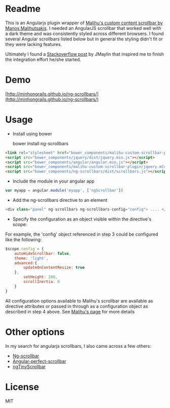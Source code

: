 # Readme

This is an Angularjs plugin wrapper of
[Malihu's custom content scrollbar by Manos Malihutsakis](http://manos.malihu.gr/jquery-custom-content-scroller/).
I needed an AngularJS scrollbar that worked well with a dark theme and was consistently styled across different browsers.
I found several Angular scrollbars listed below but in general the styling didn't fit or they were lacking
features.

Ultimately I found a [Stackoverflow post](http://stackoverflow.com/questions/21306853/using-a-directive-to-make-an-element-scrollable-in-angularjs) by JMaylin that inspired me to finish
the integration effort he/she started.

# Demo

[http://minhongrails.github.io/ng-scrollbars/](http://minhongrails.github.io/ng-scrollbars/)

# Usage

* Install using bower

	bower install ng-scrollbars

```html
<link rel="stylesheet" href="bower_components/malihu-custom-scrollbar-plugin/jquery.mCustomScrollbar.min.css" type="text/css"/>
<script src="bower_components/jquery/dist/jquery.min.js"></script>
<script src="bower_components/angular/angular.min.js"></script>
<script src="bower_components/malihu-custom-scrollbar-plugin/jquery.mCustomScrollbar.concat.min.js"></script>
<script src="bower_components/ng-scrollbars/dist/scrollbars.js"></script>
```

* Include the module in your angular app

```javascript
var myapp = angular.module('myapp', ['ngScrollbar'])
```

* Add the ng-scrollbars directive to an element

```javascript
<div class="panel" ng-scrollbars ng-scrollbars-config="config"> .... </div>
```

* Specify the configuration as an object visible within the directive's scope:

For example, the 'config' object referenced in step 3 could be configured like the following:

```javascript
$scope.config = {
	autoHideScrollbar: false,
	theme: 'light',
	advanced:{
		updateOnContentResize: true
	},
		setHeight: 200,
		scrollInertia: 0
	}
}
```

All configuration options available to Malihu's scrollbar are available as directive
attributes or passed in through as a configuration object as described in step 4 above. See
[Malihu's page](http://manos.malihu.gr/jquery-custom-content-scroller/) for more details

# Other options

In my search for angularjs scrollbars, I also came across a few others:

* [Ng-scrollbar](https://github.com/asafdav/ng-scrollbar)
* [Angular-perfect-scrollbar](https://github.com/itsdrewmiller/angular-perfect-scrollbar)
* [ngTinyScrollbar](https://github.com/yads/ngTinyScrollbar)

# License

MIT 